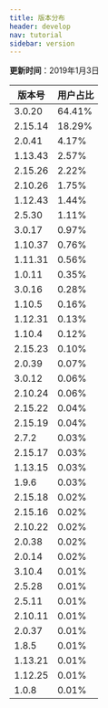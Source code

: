 ```yaml
---
title: 版本分布
header: develop
nav: tutorial
sidebar: version
---
```

**更新时间**：2019年1月3日

|版本号|用户占比|
|---|---|
|3.0.20|64.41%|
|2.15.14|18.29%|
|2.0.41|4.17%|
|1.13.43|2.57%|
|2.15.26|2.22%|
|2.10.26|1.75%|
|1.12.43|1.44%|
|2.5.30|1.11%|
|3.0.17|0.97%|
|1.10.37|0.76%|
|1.11.31|0.56%|
|1.0.11|0.35%|
|3.0.16|0.28%|
|1.10.5|0.16%|
|1.12.31|0.13%|
|1.10.4|0.12%|
|2.15.23|0.10%|
|2.0.39|0.07%|
|3.0.12|0.06%|
|2.10.24|0.06%|
|2.15.22|0.04%|
|2.15.19|0.04%|
|2.7.2|0.03%|
|2.15.17|0.03%|
|1.13.15|0.03%|
|1.9.6|0.03%|
|2.15.18|0.02%|
|2.15.16|0.02%|
|2.10.22|0.02%|
|2.0.38|0.02%|
|2.0.14|0.02%|
|3.10.4|0.01%|
|2.5.28|0.01%|
|2.5.11|0.01%|
|2.10.11|0.01%|
|2.0.37|0.01%|
|1.8.5|0.01%|
|1.13.21|0.01%|
|1.12.25|0.01%|
|1.0.8|0.01%|
